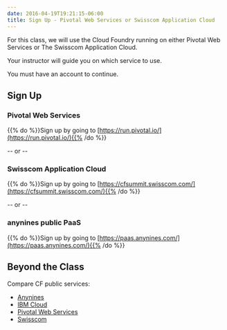 ```yaml
---
date: 2016-04-19T19:21:15-06:00
title: Sign Up - Pivotal Web Services or Swisscom Application Cloud
---
```


For this class, we will use the Cloud Foundry running on either Pivotal Web Services or The Swisscom Application Cloud.

Your instructor will guide you on which service to use.

You must have an account to continue.

## Sign Up

### Pivotal Web Services
{{% do %}}Sign up by going to [https://run.pivotal.io/](https://run.pivotal.io/){{% /do %}}

-- or --

### Swisscom Application Cloud
{{% do %}}Sign up by going to [https://cfsummit.swisscom.com/](https://cfsummit.swisscom.com/){{% /do %}}

-- or --

### anynines public PaaS
{{% do %}}Sign up by going to [https://paas.anynines.com/](https://paas.anynines.com/){{% /do %}}

## Beyond the Class

Compare CF public services:

  * [Anynines](http://www.anynines.com/)
  * [IBM Cloud](https://www.ibm.com/cloud/)
  * [Pivotal Web Services](https://run.pivotal.io/)
  * [Swisscom](https://developer.swisscom.com/)
